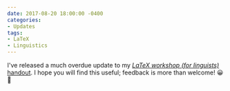 ```yaml
---
date: 2017-08-20 18:00:00 -0400
categories:
- Updates
tags:
- LaTeX
- Linguistics
---
```


I've released a much overdue update to my <a href="https://bit.ly/latex-workshop"><em>LaTeX workshop (for linguists)</em> handout</a>. I hope you will find this useful; feedback is more than welcome! 😀🎉
